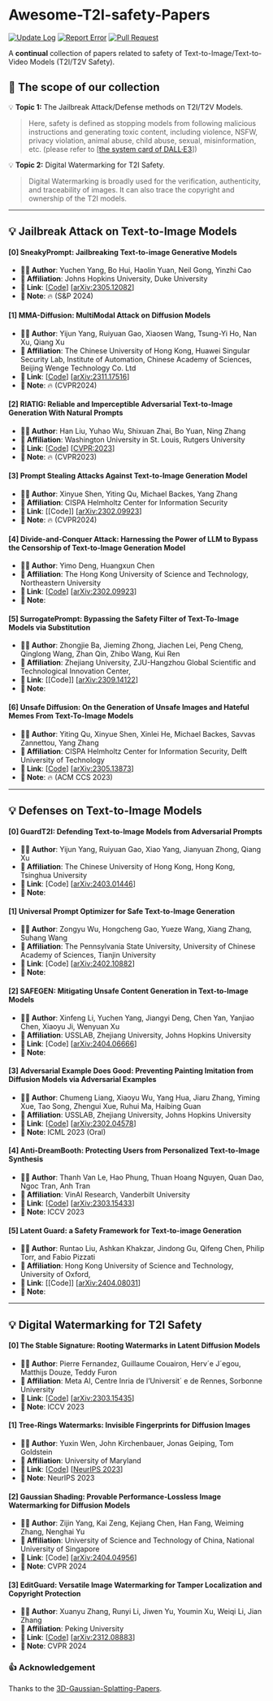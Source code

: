 # Awesome-T2I-safety-Papers
[![Update Log](https://img.shields.io/badge/💡-Update_Log-informational.svg?style=flat)](README.md)
[![Report Error](https://img.shields.io/badge/🐛-Report_Error-yellow.svg?style=flat)](https://github.com/Awesome-T2l-Safety/T2I-safety-Papers/issues)
[![Pull Request](https://img.shields.io/badge/👐-Pull_Request-brightgreen.svg?style=flat)](https://github.com/Awesome-T2l-Safety/T2I-safety-Papers/pulls)

A **continual** collection of papers related to safety of Text-to-Image/Text-to-Video Models (T2I/T2V Safety).


## 🚀 The scope of our collection

💡 **Topic 1:** The Jailbreak Attack/Defense methods on T2I/T2V Models.
   > Here, safety is defined as stopping models from following malicious instructions and generating toxic content, including violence, NSFW, privacy violation, animal abuse, child abuse, sexual, misinformation, etc.
   (please refer to [[the system card of DALL·E3](https://cdn.openai.com/papers/DALL_E_3_System_Card.pdf)])

💡 **Topic 2:** Digital Watermarking for T2I Safety. 
  > Digital Watermarking is broadly used for the verification, authenticity, and traceability of images. It can also trace the copyright and ownership of the T2I models.
  
---
## 💡 Jailbreak Attack on Text-to-Image Models

#### [0] SneakyPrompt: Jailbreaking Text-to-image Generative Models 
- **🧑‍🔬 Author**: Yuchen Yang, Bo Hui, Haolin Yuan, Neil Gong, Yinzhi Cao
- **🏫 Affiliation**: Johns Hopkins University, Duke University
- **🔗 Link**: [[Code](https://github.com/Yuchen413/text2image_safety)] [[arXiv:2305.12082](https://arxiv.org/abs/2305.12082)]
- **📝 Note**: 🔥 (S&P 2024)

#### [1] MMA-Diffusion: MultiModal Attack on Diffusion Models
- **🧑‍🔬 Author**: Yijun Yang, Ruiyuan Gao, Xiaosen Wang, Tsung-Yi Ho, Nan Xu, Qiang Xu
- **🏫 Affiliation**: The Chinese University of Hong Kong, Huawei Singular Security Lab, Institute of Automation, Chinese Academy of Sciences, Beijing Wenge Technology Co. Ltd
- **🔗 Link**: [[Code](https://github.com/cure-lab/MMA-Diffusion)] [[arXiv:2311.17516](https://arxiv.org/abs/2311.17516)]
- **📝 Note**: 🔥 (CVPR2024)

#### [2] RIATIG: Reliable and Imperceptible Adversarial Text-to-Image Generation With Natural Prompts
- **🧑‍🔬 Author**: Han Liu, Yuhao Wu, Shixuan Zhai, Bo Yuan, Ning Zhang
- **🏫 Affiliation**: Washington University in St. Louis, Rutgers University
- **🔗 Link**: [[Code](https://github.com/WUSTL-CSPL/RIATIG)] [[CVPR:2023](https://openaccess.thecvf.com/content/CVPR2023/papers/Liu_RIATIG_Reliable_and_Imperceptible_Adversarial_Text-to-Image_Generation_With_Natural_Prompts_CVPR_2023_paper.pdf)]
- **📝 Note**: 🔥 (CVPR2023)

#### [3] Prompt Stealing Attacks Against Text-to-Image Generation Model
- **🧑‍🔬 Author**: Xinyue Shen, Yiting Qu, Michael Backes, Yang Zhang
- **🏫 Affiliation**: CISPA Helmholtz Center for Information Security
- **🔗 Link**: [[Code]] [[arXiv:2302.09923](https://arxiv.org/abs/2302.09923)]
- **📝 Note**: 🔥 (CVPR2024)

#### [4] Divide-and-Conquer Attack: Harnessing the Power of LLM to Bypass the Censorship of Text-to-Image Generation Model
- **🧑‍🔬 Author**: Yimo Deng, Huangxun Chen
- **🏫 Affiliation**: The Hong Kong University of Science and Technology, Northeastern University
- **🔗 Link**:  [[Code](https://github.com/researchcode001/Divide-and-Conquer-Attack)] [[arXiv:2302.09923](https://arxiv.org/abs/2312.07130)]
- **📝 Note**:

#### [5] SurrogatePrompt: Bypassing the Safety Filter of Text-To-Image Models via Substitution
- **🧑‍🔬 Author**: Zhongjie Ba, Jieming Zhong, Jiachen Lei, Peng Cheng, Qinglong Wang, Zhan Qin, Zhibo Wang, Kui Ren
- **🏫 Affiliation**: Zhejiang University, ZJU-Hangzhou Global Scientific and Technological Innovation Center, 
- **🔗 Link**: [[Code]] [[arXiv:2309.14122](https://arxiv.org/abs/2309.14122)]
- **📝 Note**:

#### [6] Unsafe Diffusion: On the Generation of Unsafe Images and Hateful Memes From Text-To-Image Models
- **🧑‍🔬 Author**: Yiting Qu, Xinyue Shen, Xinlei He, Michael Backes, Savvas Zannettou, Yang Zhang
- **🏫 Affiliation**: CISPA Helmholtz Center for Information Security, Delft University of Technology 
- **🔗 Link**: [[Code](https://github.com/YitingQu/unsafe-diffusion)] [[arXiv:2305.13873](https://arxiv.org/abs/2305.13873)]
- **📝 Note**: 🔥 (ACM CCS 2023)

---
## 💡 Defenses on Text-to-Image Models

#### [0] GuardT2I: Defending Text-to-Image Models from Adversarial Prompts
- **🧑‍🔬 Author**: Yijun Yang, Ruiyuan Gao, Xiao Yang, Jianyuan Zhong, Qiang Xu
- **🏫 Affiliation**: The Chinese University of Hong Kong, Hong Kong,  Tsinghua University
- **🔗 Link**: [Code] [[arXiv:2403.01446](https://arxiv.org/abs/2403.01446)]
- **📝 Note**:

#### [1] Universal Prompt Optimizer for Safe Text-to-Image Generation
- **🧑‍🔬 Author**: Zongyu Wu, Hongcheng Gao, Yueze Wang, Xiang Zhang, Suhang Wang
- **🏫 Affiliation**: The Pennsylvania State University, University of Chinese Academy of Sciences, Tianjin University
- **🔗 Link**: [Code] [[arXiv:2402.10882](https://arxiv.org/abs/2402.10882)]
- **📝 Note**: 

#### [2] SAFEGEN: Mitigating Unsafe Content Generation in Text-to-Image Models
- **🧑‍🔬 Author**: Xinfeng Li, Yuchen Yang, Jiangyi Deng, Chen Yan, Yanjiao Chen, Xiaoyu Ji, Wenyuan Xu
- **🏫 Affiliation**: USSLAB, Zhejiang University, Johns Hopkins University
- **🔗 Link**: [Code] [[arXiv:2404.06666](https://arxiv.org/abs/2404.06666)]
- **📝 Note**:

#### [3] Adversarial Example Does Good: Preventing Painting Imitation from Diffusion Models via Adversarial Examples
- **🧑‍🔬 Author**: Chumeng Liang, Xiaoyu Wu, Yang Hua, Jiaru Zhang, Yiming Xue, Tao Song, Zhengui Xue, Ruhui Ma, Haibing Guan
- **🏫 Affiliation**: USSLAB, Zhejiang University, Johns Hopkins University
- **🔗 Link**: [[Code](https://github.com/psyker-team/mist)] [[arXiv:2302.04578](https://arxiv.org/abs/2302.04578)]
- **📝 Note**: ICML 2023 (Oral)

#### [4] Anti-DreamBooth: Protecting Users from Personalized Text-to-Image Synthesis
- **🧑‍🔬 Author**: Thanh Van Le, Hao Phung, Thuan Hoang Nguyen, Quan Dao, Ngoc Tran, Anh Tran
- **🏫 Affiliation**: VinAI Research, Vanderbilt University
- **🔗 Link**: [[Code](https://github.com/VinAIResearch/Anti-DreamBooth)] [[arXiv:2303.15433](https://arxiv.org/abs/2303.15433)]
- **📝 Note**: ICCV 2023

#### [5] Latent Guard: a Safety Framework for Text-to-image Generation
- **🧑‍🔬 Author**: Runtao Liu, Ashkan Khakzar, Jindong Gu, Qifeng Chen, Philip Torr, and Fabio Pizzati
- **🏫 Affiliation**: Hong Kong University of Science and Technology, University of Oxford,
- **🔗 Link**: [[Code]] [[arXiv:2404.08031](https://arxiv.org/abs/2404.08031)]
- **📝 Note**: 

---
## 💡 Digital Watermarking for T2I Safety

#### [0] The Stable Signature: Rooting Watermarks in Latent Diffusion Models
- **🧑‍🔬 Author**:  Pierre Fernandez, Guillaume Couairon, Herv´e J´egou, Matthijs Douze, Teddy Furon
- **🏫 Affiliation**: Meta AI, Centre Inria de l’Universit´ e de Rennes, Sorbonne University
- **🔗 Link**: [[Code](https://github.com/facebookresearch/stable_signature)] [[arXiv:2303.15435](https://arxiv.org/abs/2303.15435)]
- **📝 Note**: ICCV 2023

#### [1] Tree-Rings Watermarks: Invisible Fingerprints for Diffusion Images
- **🧑‍🔬 Author**: Yuxin Wen, John Kirchenbauer, Jonas Geiping, Tom Goldstein
- **🏫 Affiliation**: University of Maryland
- **🔗 Link**: [[Code](https://github.com/YuxinWenRick/tree-ring-watermark)] [[NeurIPS 2023](https://proceedings.neurips.cc/paper_files/paper/2023/file/b54d1757c190ba20dbc4f9e4a2f54149-Paper-Conference.pdf)]
- **📝 Note**: NeurIPS 2023
  
#### [2] Gaussian Shading: Provable Performance-Lossless Image Watermarking for Diffusion Models
- **🧑‍🔬 Author**: Zijin Yang, Kai Zeng, Kejiang Chen, Han Fang, Weiming Zhang, Nenghai Yu
- **🏫 Affiliation**: University of Science and Technology of China, National University of Singapore
- **🔗 Link**: [Code] [[arXiv:2404.04956](https://arxiv.org/abs/2404.04956)]
- **📝 Note**: CVPR 2024

#### [3] EditGuard: Versatile Image Watermarking for Tamper Localization and Copyright Protection
- **🧑‍🔬 Author**: Xuanyu Zhang, Runyi Li, Jiwen Yu, Youmin Xu, Weiqi Li, Jian Zhang
- **🏫 Affiliation**: Peking University
- **🔗 Link**: [[Code](https://github.com/xuanyuzhang21/EditGuard)] [[arXiv:2312.08883](https://arxiv.org/abs/2312.08883)]
- **📝 Note**: CVPR 2024


### 👍 Acknowledgement
Thanks to the [3D-Gaussian-Splatting-Papers](https://github.com/Awesome3DGS/3D-Gaussian-Splatting-Papers).
